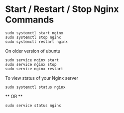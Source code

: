# Start / Restart / Stop Nginx Commands

```
sudo systemctl start nginx 
sudo systemctl stop nginx 
sudo systemctl restart nginx
```

On older version of ubuntu
```
sudo service nginx start
sudo service nginx stop
sudo service nginx restart
```

To view status of your Nginx server

```
sudo systemctl status nginx
```

** OR **

```
sudo service status nginx
```
